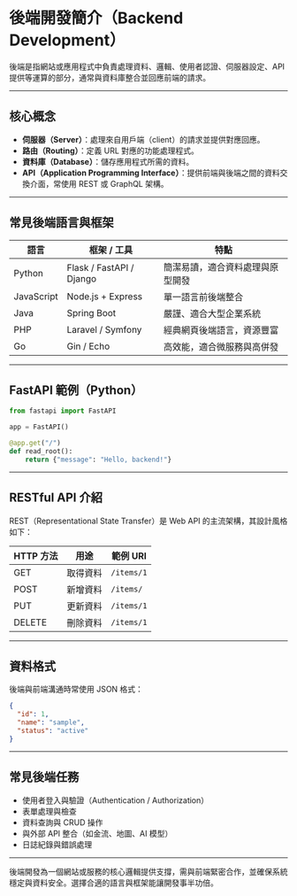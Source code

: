# 後端開發簡介（Backend Development）

後端是指網站或應用程式中負責處理資料、邏輯、使用者認證、伺服器設定、API 提供等運算的部分，通常與資料庫整合並回應前端的請求。

---

## 核心概念

* **伺服器（Server）**：處理來自用戶端（client）的請求並提供對應回應。
* **路由（Routing）**：定義 URL 對應的功能處理程式。
* **資料庫（Database）**：儲存應用程式所需的資料。
* **API（Application Programming Interface）**：提供前端與後端之間的資料交換介面，常使用 REST 或 GraphQL 架構。

---

## 常見後端語言與框架

| 語言         | 框架 / 工具                  | 特點               |
| ---------- | ------------------------ | ---------------- |
| Python     | Flask / FastAPI / Django | 簡潔易讀，適合資料處理與原型開發 |
| JavaScript | Node.js + Express        | 單一語言前後端整合        |
| Java       | Spring Boot              | 嚴謹、適合大型企業系統      |
| PHP        | Laravel / Symfony        | 經典網頁後端語言，資源豐富    |
| Go         | Gin / Echo               | 高效能，適合微服務與高併發    |

---

## FastAPI 範例（Python）

```python
from fastapi import FastAPI

app = FastAPI()

@app.get("/")
def read_root():
    return {"message": "Hello, backend!"}
```

---

## RESTful API 介紹

REST（Representational State Transfer）是 Web API 的主流架構，其設計風格如下：

| HTTP 方法 | 用途   | 範例 URI     |
| ------- | ---- | ---------- |
| GET     | 取得資料 | `/items/1` |
| POST    | 新增資料 | `/items/`  |
| PUT     | 更新資料 | `/items/1` |
| DELETE  | 刪除資料 | `/items/1` |

---

## 資料格式

後端與前端溝通時常使用 JSON 格式：

```json
{
  "id": 1,
  "name": "sample",
  "status": "active"
}
```

---

## 常見後端任務

* 使用者登入與驗證（Authentication / Authorization）
* 表單處理與檢查
* 資料查詢與 CRUD 操作
* 與外部 API 整合（如金流、地圖、AI 模型）
* 日誌紀錄與錯誤處理

---

後端開發為一個網站或服務的核心邏輯提供支撐，需與前端緊密合作，並確保系統穩定與資料安全。選擇合適的語言與框架能讓開發事半功倍。

